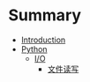 # Summary

* [Introduction](README.md)
* [Python](chapter1.md)
  * [I/O](chapter1/io.md)
    * [文件读写](chapter1/io/wen-jian-du-xie.md)

